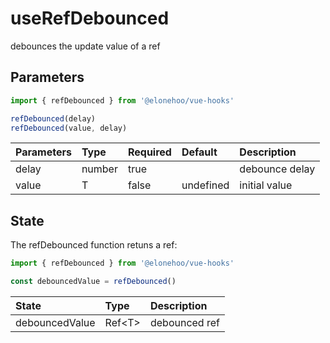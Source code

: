 # useRefDebounced

debounces the update value of a ref

## Parameters

```typescript
import { refDebounced } from '@elonehoo/vue-hooks'

refDebounced(delay)
refDebounced(value, delay)
```

| Parameters | Type | Required | Default | Description |
| :---------- | :---- | :-------- | :------- | :---------- |
| delay | number | true | | debounce delay |
| value | T | false | undefined |	initial value |

## State

The refDebounced function retuns a ref:

```typescript
import { refDebounced } from '@elonehoo/vue-hooks'

const debouncedValue = refDebounced()
```

| State | Type | Description |
| :----- | :---- | :---------- |
| debouncedValue | Ref\<T> | debounced ref |
